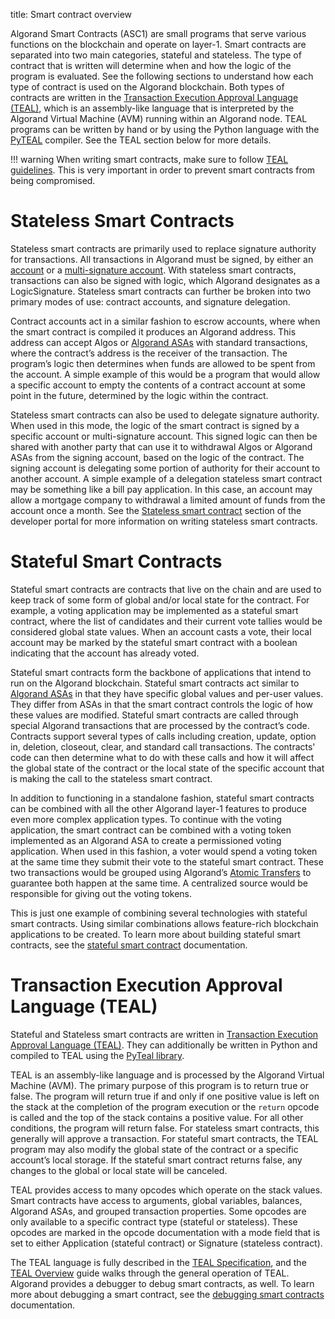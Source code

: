 title: Smart contract overview

Algorand Smart Contracts (ASC1) are small programs that serve various functions on the blockchain and operate on layer-1. Smart contracts are separated into two main categories, stateful and stateless. The type of contract that is written will determine when and how the logic of the program is evaluated. See the following sections to understand how each type of contract is used on the Algorand blockchain. Both types of contracts are written in the [Transaction Execution Approval Language (TEAL)](teal/index.md), which is an assembly-like language that is interpreted by the Algorand Virtual Machine (AVM) running within an Algorand node. TEAL programs can be written by hand or by using the Python language with the [PyTEAL](teal/pyteal.md) compiler. See the TEAL section below for more details.

!!! warning
    When writing smart contracts, make sure to follow [TEAL guidelines](../../reference/teal/guidelines.md). This is very important in order to prevent smart contracts from being compromised.

# Stateless Smart Contracts
Stateless smart contracts are primarily used to replace signature authority for transactions. All transactions in Algorand must be signed, by either an [account](../accounts/index.md) or a [multi-signature account](../accounts/create/#multisignature). With stateless smart contracts, transactions can also be signed with logic, which Algorand designates as a LogicSignature. Stateless smart contracts can further be broken into two primary modes of use: contract accounts, and signature delegation.

Contract accounts act in a similar fashion to escrow accounts, where when the smart contract is compiled it produces an Algorand address. This address can accept Algos or [Algorand ASAs](../asa.md) with standard transactions, where the contract’s address is the receiver of the transaction. The program’s logic then determines when funds are allowed to be spent from the account. A simple example of this would be a program that would allow a specific account to empty the contents of a contract account at some point in the future, determined by the logic within the contract.

Stateless smart contracts can also be used to delegate signature authority. When used in this mode, the logic of the smart contract is signed by a specific account or multi-signature account. This signed logic can then be shared with another party that can use it to withdrawal Algos or Algorand ASAs from the signing account, based on the logic of the contract. The signing account is delegating some portion of authority for their account to another account. A simple example of a delegation stateless smart contract may be something like a bill pay application. In this case, an account may allow a mortgage company to withdrawal a limited amount of funds from the account once a month.  See the [Stateless smart contract](stateless/index.md) section of the developer portal for more information on writing stateless smart contracts.

# Stateful Smart Contracts
Stateful smart contracts are contracts that live on the chain and are used to keep track of some form of global and/or local state for the contract. For example, a voting application may be implemented as a stateful smart contract, where the list of candidates and their current vote tallies would be considered global state values. When an account casts a vote, their local account may be marked by the stateful smart contract with a boolean indicating that the account has already voted.

Stateful smart contracts form the backbone of applications that intend to run on the Algorand blockchain. Stateful smart contracts act similar to [Algorand ASAs](../asa.md) in that they have specific global values and per-user values. They differ from ASAs in that the smart contract controls the logic of how these values are modified. Stateful smart contracts are called through special Algorand transactions that are processed by the contract’s code. Contracts support several types of calls including creation, update, option in, deletion, closeout, clear, and standard call transactions. The contracts' code can then determine what to do with these calls and how it will affect the global state of the contract or the local state of the specific account that is making the call to the stateless smart contract.

In addition to functioning in a standalone fashion, stateful smart contracts can be combined with all the other Algorand layer-1 features to produce even more complex application types. To continue with the voting application, the smart contract can be combined with a voting token implemented as an Algorand ASA to create a permissioned voting application. When used in this fashion, a voter would spend a voting token at the same time they submit their vote to the stateful smart contract. These two transactions would be grouped using Algorand’s [Atomic Transfers](../atomic_transfers.md) to guarantee both happen at the same time. A centralized source would be responsible for giving out the voting tokens.

This is just one example of combining several technologies with stateful smart contracts. Using similar combinations allows feature-rich blockchain applications to be created. To learn more about building stateful smart contracts, see the [stateful smart contract](stateful/index.md) documentation.

# Transaction Execution Approval Language (TEAL)
Stateful and Stateless smart contracts are written in [Transaction Execution Approval Language (TEAL)](teal/index.md). They can additionally be written in Python and compiled to TEAL using the [PyTeal library](teal/pyteal.md).

TEAL is an assembly-like language and is processed by the Algorand Virtual Machine (AVM). The primary purpose of this program is to return true or false. The program will return true if and only if one positive value is left on the stack at the completion of the program execution or the `return` opcode is called and the top of the stack contains a positive value. For all other conditions, the program will return false. For stateless smart contracts, this generally will approve a transaction. For stateful smart contracts, the TEAL program may also modify the global state of the contract or a specific account’s local storage. If the stateful smart contract returns false, any changes to the global or local state will be canceled.

TEAL provides access to many opcodes which operate on the stack values. Smart contracts have access to arguments, global variables, balances, Algorand ASAs, and grouped transaction properties. Some opcodes are only available to a specific contract type (stateful or stateless). These opcodes are marked in the opcode documentation with a mode field that is set to either Application (stateful contract) or Signature (stateless contract).

The TEAL language is fully described in the [TEAL Specification](../../reference/teal/specification.md), and the [TEAL Overview](teal/index.md) guide walks through the general operation of TEAL. Algorand provides a debugger to debug smart contracts, as well. To learn more about debugging a smart contract, see the [debugging smart contracts](debugging.md) documentation.
 

